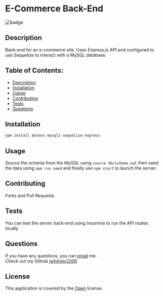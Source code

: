 
# E-Commerce Back-End

![badge](https://img.shields.io/badge/License-Open-brightgreen)


## Description
Back-end for an e-commerce site. Uses Express.js API and configured to use Sequelize to interact with a MySQL database.

## Table of Contents:
- [ Description ](#description)
- [ Installation ](#installation)
- [ Usage ](#usage)
- [ Contributing ](#contributing)
- [ Tests ](#tests)
- [ Questions ](#questions)

## Installation
```sh
npm install dotenv mysql2 sequelize express
```

## Usage
Source the schema from the MySQL using `source db/schema.sql` then seed the data using `npm run seed` and finally use `npm start` to launch the server.

## Contributing
Forks and Pull Requests

## Tests
You can test the server back-end using Insomnia to run the API routes locally


## Questions
If you have any questions, you can [email](mailto:jwhitney.2209@icloud.com) me. <br />
Check out my Github [jwhitney2209](https://github.com/jwhitney2209)


## License
This application is covered by the [Open](https://opensource.org/licenses/Open) license.


